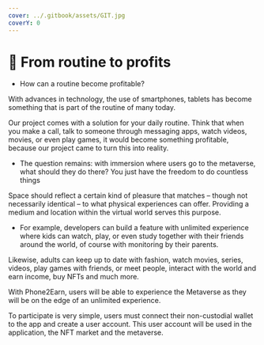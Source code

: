 ```yaml
---
cover: ../.gitbook/assets/GIT.jpg
coverY: 0
---
```


# 📶 From routine to profits

* How can a routine become profitable?

With advances in technology, the use of smartphones, tablets has become something that is part of the routine of many today.

Our project comes with a solution for your daily routine. Think that when you make a call, talk to someone through messaging apps, watch videos, movies, or even play games, it would become something profitable, because our project came to turn this into reality.

* The question remains: with immersion where users go to the metaverse, what should they do there? You just have the freedom to do countless things

Space should reflect a certain kind of pleasure that matches – though not necessarily identical – to what physical experiences can offer. Providing a medium and location within the virtual world serves this purpose.

* For example, developers can build a feature with unlimited experience where kids can watch, play, or even study together with their friends around the world, of course with monitoring by their parents.

Likewise, adults can keep up to date with fashion, watch movies, series, videos, play games with friends, or meet people, interact with the world and earn income, buy NFTs and much more.

With Phone2Earn, users will be able to experience the Metaverse as they will be on the edge of an unlimited experience.

&#x20;To participate is very simple, users must connect their non-custodial wallet to the app and create a user account. This user account will be used in the application, the NFT market and the metaverse.
